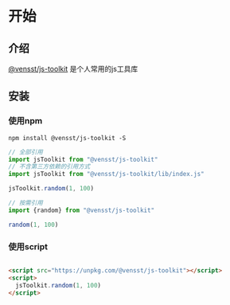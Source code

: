 # 开始

## 介绍

[@vensst/js-toolkit](https://github.com/vensst/js-toolkit) 是个人常用的js工具库

## 安装

### 使用npm

```shell
npm install @vensst/js-toolkit -S
```

```js
// 全部引用
import jsToolkit from "@vensst/js-toolkit"
// 不含第三方依赖的引用方式
import jsToolkit from "@vensst/js-toolkit/lib/index.js"

jsToolkit.random(1, 100)

// 按需引用
import {random} from "@vensst/js-toolkit"

random(1, 100)
```

### 使用script

```html

<script src="https://unpkg.com/@vensst/js-toolkit"></script>
<script>
  jsToolkit.random(1, 100)
</script>
```


